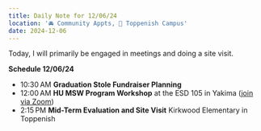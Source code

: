 ```yaml
---
title: Daily Note for 12/06/24
location: '🚘 Community Appts, 🏫 Toppenish Campus'
date: 2024-12-06
---
```

Today, I will primarily be engaged in meetings and doing a site visit.

**Schedule 12/06/24**

- 10:30 AM **Graduation Stole Fundraiser Planning** 
- 12:00 AM **HU MSW Program Workshop** at the ESD 105 in Yakima ([join via Zoom](https://heritage.zoom.us/j/2422006200))
- 2:15 PM **Mid-Term Evaluation and Site Visit** Kirkwood Elementary in Toppenish

